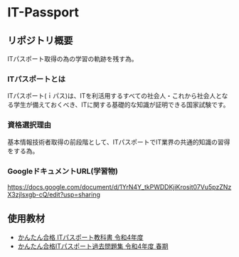 # IT-Passport

## リポジトリ概要
ITパスポート取得の為の学習の軌跡を残す為。

### ITパスポートとは
ITパスポート(ｉパス)は、ITを利活用するすべての社会人・これから社会人となる学生が備えておくべき、ITに関する基礎的な知識が証明できる国家試験です。

### 資格選択理由
基本情報技術者取得の前段階として、ITパスポートでIT業界の共通的知識の習得をする為。

### GoogleドキュメントURL(学習物)
<https://docs.google.com/document/d/1YrN4Y_tkPWDDKjiKrosit07Vu5pzZNzX3zjlsxgb-cQ/edit?usp=sharing>

## 使用教材
- [かんたん合格 ITパスポート教科書 令和4年度](https://www.amazon.co.jp/%E6%A8%A1%E6%93%AC%E5%95%8F%E9%A1%8C%E4%BB%98%E3%81%8D-%E3%81%8B%E3%82%93%E3%81%9F%E3%82%93%E5%90%88%E6%A0%BC-IT%E3%83%91%E3%82%B9%E3%83%9D%E3%83%BC%E3%83%88%E6%95%99%E7%A7%91%E6%9B%B8-%E4%BB%A4%E5%92%8C4%E5%B9%B4%E5%BA%A6/dp/4295012971/ref=sr_1_1?crid=S8CZPG8TZ4HR&keywords=%E3%81%8B%E3%82%93%E3%81%9F%E3%82%93%E5%90%88%E6%A0%BC+it%E3%83%91%E3%82%B9%E3%83%9D%E3%83%BC%E3%83%88%E6%95%99%E7%A7%91%E6%9B%B8+%E4%BB%A4%E5%92%8C4%E5%B9%B4%E5%BA%A6&qid=1648873817&sprefix=%E3%81%8B%E3%82%93%E3%81%9F%E3%82%93%E5%90%88%E6%A0%BC%2Caps%2C214&sr=8-1)
- [かんたん合格ITパスポート過去問題集 令和4年度 春期](https://www.amazon.co.jp/%E5%85%A8%E6%96%87PDF%E3%83%BB%E5%8D%98%E8%AA%9E%E5%B8%B3-%E9%81%8E%E5%8E%BB%E5%95%8F%E3%82%A2%E3%83%97%E3%83%AA%E4%BB%98-%E3%81%8B%E3%82%93%E3%81%9F%E3%82%93%E5%90%88%E6%A0%BCIT%E3%83%91%E3%82%B9%E3%83%9D%E3%83%BC%E3%83%88%E9%81%8E%E5%8E%BB%E5%95%8F%E9%A1%8C%E9%9B%86-%E4%BB%A4%E5%92%8C4%E5%B9%B4%E5%BA%A6-%E3%81%8B%E3%82%93%E3%81%9F%E3%82%93%E5%90%88%E6%A0%BC%E3%82%B7%E3%83%AA%E3%83%BC%E3%82%BA/dp/429501298X/ref=pd_bxgy_img_sccl_1/355-7423776-1405810?pd_rd_w=wip0w&pf_rd_p=020fee25-8ced-4191-bce3-27e7ce0c0e3b&pf_rd_r=J36ME3EDFYKBYTS2R1HB&pd_rd_r=8277882a-8f62-4427-b7a5-ecfa55532565&pd_rd_wg=G0WXp&pd_rd_i=429501298X&psc=1)
